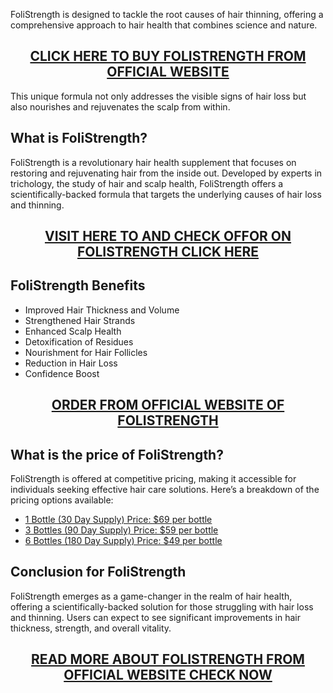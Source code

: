 <p>FoliStrength is designed to tackle the root causes of hair thinning, offering a comprehensive approach to hair health that combines science and nature.</p>
<h2 style="text-align: center;"><a href="https://sale365day.com/get-folistrenght">CLICK HERE TO BUY FOLISTRENGTH FROM OFFICIAL WEBSITE</a></h2>
<p>This unique formula not only addresses the visible signs of hair loss but also nourishes and rejuvenates the scalp from within.</p>
<h2 style="text-align: left;">What is FoliStrength?</h2>
<p style="text-align: left;">FoliStrength is a revolutionary hair health supplement that focuses on restoring and rejuvenating hair from the inside out. Developed by experts in trichology, the study of hair and scalp health, FoliStrength offers a scientifically-backed formula that targets the underlying causes of hair loss and thinning.</p>
<h2 style="text-align: center;"><a href="https://sale365day.com/get-folistrenght">VISIT HERE TO AND CHECK OFFOR ON FOLISTRENGTH CLICK HERE</a></h2>
<h2 style="text-align: left;">FoliStrength Benefits</h2>
<ul>
<li>Improved Hair Thickness and Volume</li>
<li>Strengthened Hair Strands</li>
<li>Enhanced Scalp Health</li>
<li>Detoxification of Residues</li>
<li>Nourishment for Hair Follicles</li>
<li>Reduction in Hair Loss</li>
<li>Confidence Boost</li>
</ul>
<h2 style="text-align: center;"><a href="https://sale365day.com/get-folistrenght">ORDER FROM OFFICIAL WEBSITE OF FOLISTRENGTH</a></h2>
<h2 style="text-align: left;">What is the price of FoliStrength?</h2>
<p style="text-align: left;">FoliStrength is offered at competitive pricing, making it accessible for individuals seeking effective hair care solutions. Here&rsquo;s a breakdown of the pricing options available:</p>
<ul style="text-align: left;">
<li><a href="https://sale365day.com/get-folistrenght">1 Bottle (30 Day Supply) Price: $69 per bottle</a></li>
<li><a href="https://sale365day.com/get-folistrenght">3 Bottles (90 Day Supply) Price: $59 per bottle</a></li>
<li><a href="https://sale365day.com/get-folistrenght">6 Bottles (180 Day Supply) Price: $49 per bottle</a></li>
</ul>
<h2 style="text-align: left;">Conclusion for FoliStrength</h2>
<p style="text-align: left;">FoliStrength emerges as a game-changer in the realm of hair health, offering a scientifically-backed solution for those struggling with hair loss and thinning. Users can expect to see significant improvements in hair thickness, strength, and overall vitality.</p>
<h2 style="text-align: center;"><a href="https://sale365day.com/get-folistrenght">READ MORE ABOUT FOLISTRENGTH FROM OFFICIAL WEBSITE CHECK NOW</a></h2>
